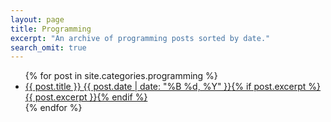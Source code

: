 ```yaml
---
layout: page
title: Programming
excerpt: "An archive of programming posts sorted by date."
search_omit: true
---
```


<ul class="post-list">
{% for post in site.categories.programming %} 
  <li><article><a href="{{ site.url }}{{ post.url }}">{{ post.title }} <span class="entry-date"><time datetime="{{ post.date | date_to_xmlschema }}">{{ post.date | date: "%B %d, %Y" }}</time></span>{% if post.excerpt %} <span class="excerpt">{{ post.excerpt }}</span>{% endif %}</a></article></li>
{% endfor %}
</ul>
